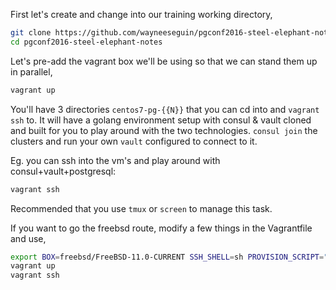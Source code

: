 First let's create and change into our training working directory,
```sh
git clone https://github.com/wayneeseguin/pgconf2016-steel-elephant-notes
cd pgconf2016-steel-elephant-notes
```

Let's pre-add the vagrant box we'll be using so that we can stand them up in parallel,
```sh
vagrant up
```
You'll have 3 directories `centos7-pg-{{N}}` that you can cd into and `vagrant ssh` to.
It will have a golang environment setup with consul & vault cloned and built for 
you to play around with the two technologies. 
`consul join` the clusters and run your own `vault` configured to connect to it.

Eg. you can ssh into the vm's and play around with consul+vault+postgresql:
```sh
vagrant ssh
```
Recommended that you use `tmux` or `screen` to manage this task.

If you want to go the freebsd route, modify a few things in the Vagrantfile and use,
```sh
export BOX=freebsd/FreeBSD-11.0-CURRENT SSH_SHELL=sh PROVISION_SCRIPT="../scripts/provision-freebsd"
vagrant up
vagrant ssh
```
